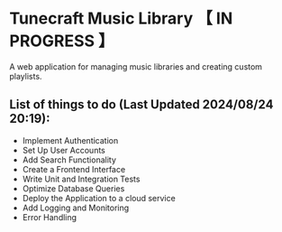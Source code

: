 # Tunecraft Music Library 【 IN PROGRESS 】
A web application for managing music libraries and creating custom playlists.

## List of things to do (Last Updated 2024/08/24 20:19):
- Implement Authentication
- Set Up User Accounts
- Add Search Functionality
- Create a Frontend Interface
- Write Unit and Integration Tests
- Optimize Database Queries
- Deploy the Application to a cloud service
- Add Logging and Monitoring
- Error Handling

